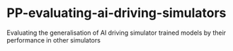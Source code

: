 # PP-evaluating-ai-driving-simulators
Evaluating the generalisation of AI driving simulator trained models by their performance in other simulators
